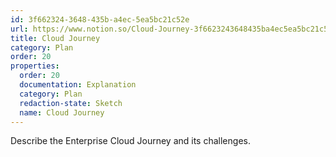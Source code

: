 ```yaml
---
id: 3f662324-3648-435b-a4ec-5ea5bc21c52e
url: https://www.notion.so/Cloud-Journey-3f6623243648435ba4ec5ea5bc21c52e
title: Cloud Journey
category: Plan
order: 20
properties:
  order: 20
  documentation: Explanation
  category: Plan
  redaction-state: Sketch
  name: Cloud Journey
---
```


Describe the Enterprise Cloud Journey and its challenges.

